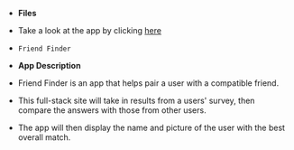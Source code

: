 * **Files**

* Take a look at the app by clicking <a href="https://enigmatic-taiga-59348.herokuapp.com/">here</a>

 * `Friend Finder`

* **App Description**

* Friend Finder is an app that helps pair a user with a compatible friend.

* This full-stack site will take in results from a users' survey, then compare the answers with those from other users.

* The app will then display the name and picture of the user with the best overall match. 